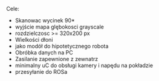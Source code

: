 Cele:
*  Skanowac wycinek 90* 
*  wyjście mapa glębokosci grayscale 
*  rozdzielczosc >= 320x200 px
*  Wielkości dłoni
*  jako modół do hipotetycznego robota
*  Obróbka danych na PC
* Zasilanie zapewnione z zewnatrz
* minimalny uC do obsługi kamery i napędu na pokładzie
* przesyłanie do ROSa
